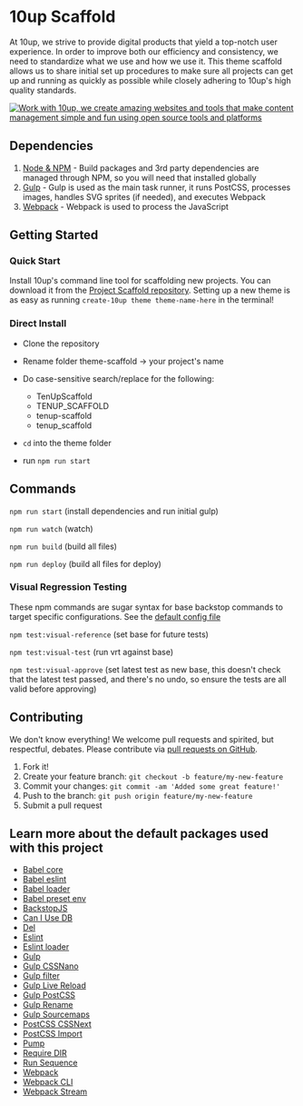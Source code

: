 10up Scaffold
=====================

At 10up, we strive to provide digital products that yield a top-notch user experience. In order to improve both our efficiency and consistency, we need to standardize what we use and how we use it. This theme scaffold allows us to share initial set up procedures to make sure all projects can get up and running as quickly as possible while closely adhering to 10up's high quality standards.

<a href="http://10up.com/contact/"><img src="https://10updotcom-uploads.s3.amazonaws.com/uploads/2016/08/10up_github_banner-2.png" alt="Work with 10up, we create amazing websites and tools that make content management simple and fun using open source tools and platforms"></a>

## Dependencies

1. [Node & NPM](https://www.npmjs.com/get-npm) - Build packages and 3rd party dependencies are managed through NPM, so you will need that installed globally
2. [Gulp](https://gulpjs.com/) - Gulp is used as the main task runner, it runs PostCSS, processes images, handles SVG sprites (if needed), and executes Webpack
3. [Webpack](https://webpack.js.org/) - Webpack is used to process the JavaScript

## Getting Started

### Quick Start
Install 10up's command line tool for scaffolding new projects. You can download it from the [Project Scaffold repository](https://github.com/10up/project-scaffold). Setting up a new theme is as easy as running `create-10up theme theme-name-here` in the terminal!

### Direct Install
- Clone the repository
- Rename folder theme-scaffold -> your project's name
- Do case-sensitive search/replace for the following:

	- TenUpScaffold
	- TENUP_SCAFFOLD
	- tenup-scaffold
	- tenup_scaffold

- `cd` into the theme folder
- run `npm run start`

## Commands

`npm run start` (install dependencies and run initial gulp)

`npm run watch` (watch)

`npm run build` (build all files)

`npm run deploy` (build all files for deploy)

### Visual Regression Testing

These npm commands are sugar syntax for base backstop commands to target specific configurations. See the [default config file](https://github.com/10up/theme-scaffold/tests/visual/local-visual-test.json)

`npm test:visual-reference` (set base for future tests)

`npm test:visual-test` (run vrt against base)

`npm test:visual-approve` (set latest test as new base, this doesn't check that the latest test passed, and there's no undo, so ensure the tests are all valid before approving)

## Contributing

We don't know everything! We welcome pull requests and spirited, but respectful, debates. Please contribute via [pull requests on GitHub](https://github.com/10up/theme-scaffold/compare).

1. Fork it!
2. Create your feature branch: `git checkout -b feature/my-new-feature`
3. Commit your changes: `git commit -am 'Added some great feature!'`
4. Push to the branch: `git push origin feature/my-new-feature`
5. Submit a pull request

## Learn more about the default packages used with this project

- [Babel core](https://www.npmjs.com/package/babel-core)
- [Babel eslint](https://www.npmjs.com/package/babel-eslint)
- [Babel loader](https://www.npmjs.com/package/babel-loader)
- [Babel preset env](https://www.npmjs.com/package/babel-preset-env)
- [BackstopJS](https://github.com/garris/BackstopJS)
- [Can I Use DB](https://www.npmjs.com/package/caniuse-db)
- [Del](https://www.npmjs.com/package/del)
- [Eslint](https://www.npmjs.com/package/eslint)
- [Eslint loader](https://www.npmjs.com/package/eslint-loader)
- [Gulp](https://www.npmjs.com/package/gulp)
- [Gulp CSSNano](https://www.npmjs.com/package/gulp-cssnano)
- [Gulp filter](https://www.npmjs.com/package/gulp-filter)
- [Gulp Live Reload](https://www.npmjs.com/package/gulp-livereload)
- [Gulp PostCSS](https://www.npmjs.com/package/gulp-postcss)
- [Gulp Rename](https://www.npmjs.com/package/gulp-rename)
- [Gulp Sourcemaps](https://www.npmjs.com/package/gulp-sourcemaps)
- [PostCSS CSSNext](https://www.npmjs.com/package/gulp-postcss)
- [PostCSS Import](https://www.npmjs.com/package/postcss-import)
- [Pump](https://www.npmjs.com/package/pump)
- [Require DIR](https://www.npmjs.com/package/require-dir)
- [Run Sequence](https://www.npmjs.com/package/run-sequence)
- [Webpack](https://www.npmjs.com/package/webpack)
- [Webpack CLI](https://www.npmjs.com/package/webpack-cli)
- [Webpack Stream](https://www.npmjs.com/package/webpack-stream)
